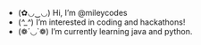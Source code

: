 - (✿◡‿◡) Hi, I’m @mileycodes
- (*^_^*) I’m interested in coding and hackathons!
- (❁´◡`❁) I’m currently learning java and python.

<!---
mileycodes/mileycodes is a ✨ special ✨ repository because its `README.md` (this file) appears on your GitHub profile.
You can click the Preview link to take a look at your changes.
--->
